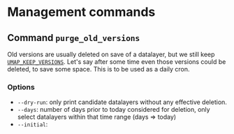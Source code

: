 # Management commands

## Command `purge_old_versions`

Old versions are usually deleted on save of a datalayer, but we still keep [`UMAP_KEEP_VERSIONS`](../config/settings.md#umap_keep_versions).
Let's say after some time even those versions could be deleted, to save some space.
This is to be used as a daily cron.


### Options

* `--dry-run`: only print candidate datalayers without any effective deletion.
* `--days`: number of days prior to today considered for deletion, only select datalayers within that time range (days => today)
* `--initial`:
